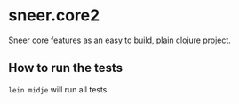 # sneer.core2

Sneer core features as an easy to build, plain clojure project.


## How to run the tests

`lein midje` will run all tests.
